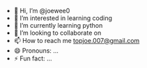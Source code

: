 - 👋 Hi, I’m @joewee0
- 👀 I’m interested in learning coding
- 🌱 I’m currently learning python 
- 💞️ I’m looking to collaborate on 
- 📫 How to reach me topjoe.007@gmail.com
- 😄 Pronouns: ...
- ⚡ Fun fact: ...

<!---
joewee0/joewee0 is a ✨ special ✨ repository because its `README.md` (this file) appears on your GitHub profile.
You can click the Preview link to take a look at your changes.
--->
